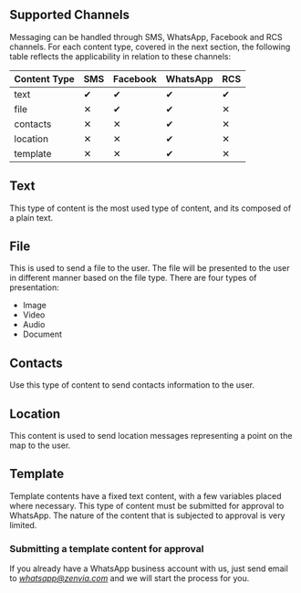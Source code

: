 ## Supported Channels

Messaging can be handled through SMS, WhatsApp, Facebook and RCS channels. For each content type, covered in the next section, the following table reflects the applicability in relation to these channels:

| Content Type | SMS      | Facebook | WhatsApp | RCS      |
|:-------------|:---------|:---------|:---------|:---------|
| text         | &#10004; | &#10004; | &#10004; | &#10004; |
| file         | &#10005; | &#10004; | &#10004; | &#10005; |
| contacts     | &#10005; | &#10005; | &#10004; | &#10005; |
| location     | &#10005; | &#10005; | &#10004; | &#10005; |
| template     | &#10005; | &#10005; | &#10004; | &#10005; |

## Text
This type of content is the most used type of content, and its composed of a plain text.

<SchemaDefinition schemaRef="#/components/schemas/content.text" showWriteOnly="true" />

## File
This is used to send a file to the user. The file will be presented to the user in different manner based on the file type. There are four types of presentation:
* Image
* Video
* Audio
* Document

<SchemaDefinition schemaRef="#/components/schemas/content.file" showWriteOnly="true" />

## Contacts
Use this type of content to send contacts information to the user.

<SchemaDefinition schemaRef="#/components/schemas/content.contacts" showWriteOnly="true" />

## Location
This content is used to send location messages representing a point on the map to the user.

<SchemaDefinition schemaRef="#/components/schemas/content.location" showWriteOnly="true" />

## Template
Template contents have a fixed text content, with a few variables placed where necessary. This type of content must be submitted for approval to WhatsApp. The nature of the content that is subjected to approval is very limited.

<SchemaDefinition schemaRef="#/components/schemas/content.template" showWriteOnly="true" />

### Submitting a template content for approval
If you already have a WhatsApp business account with us, just send email to *whatsapp@zenvia.com* and we will start the process for you.

